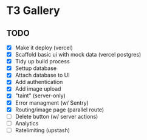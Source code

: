 # T3 Gallery

## TODO

- [x] Make it deploy (vercel)
- [x] Scaffold basic ui with mock data (vercel postgres)
- [x] Tidy up build process
- [x] Settup database
- [x] Attach database to UI
- [x] Add authentication
- [x] Add image upload
- [x] "taint" (server-only)
- [x] Error managment (w/ Sentry)
- [x] Routing/image page (parallel route)
- [ ] Delete button (w/ server actions)
- [ ] Analytics
- [ ] Ratelimiting (upstash)
